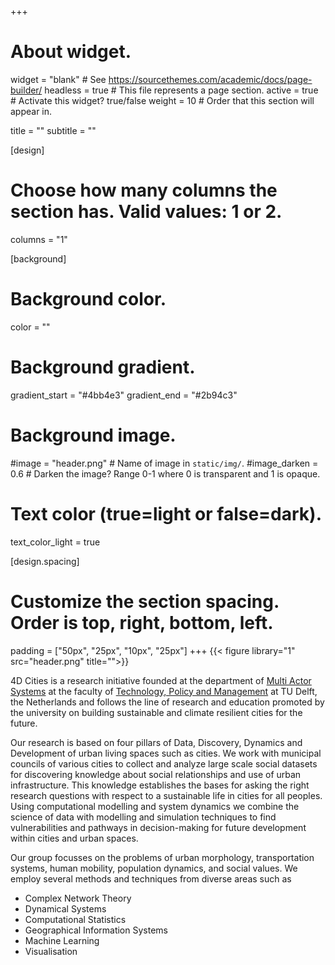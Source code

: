 +++
# About widget.
widget = "blank"  # See https://sourcethemes.com/academic/docs/page-builder/
headless = true  # This file represents a page section.
active = true  # Activate this widget? true/false
weight = 10  # Order that this section will appear in.

title = ""
subtitle = ""

[design]
  # Choose how many columns the section has. Valid values: 1 or 2.
  columns = "1"

[background]
  # Background color.
  color = ""

  # Background gradient.
  gradient_start = "#4bb4e3"
  gradient_end = "#2b94c3"

  # Background image.
  #image = "header.png"  # Name of image in `static/img/`.
  #image_darken = 0.6  # Darken the image? Range 0-1 where 0 is transparent and 1 is opaque.

  # Text color (true=light or false=dark).
  text_color_light = true

[design.spacing]
  # Customize the section spacing. Order is top, right, bottom, left.
  padding = ["50px", "25px", "10px", "25px"]
+++
{{< figure library="1" src="header.png" title="">}}

4D Cities is a research initiative founded at the department of [Multi Actor Systems](https://www.tudelft.nl/en/tpm/about-the-faculty/departments/multi-actor-systems/) at the faculty of [Technology, Policy and Management](https://www.tudelft.nl/en/tpm/) at TU Delft, the Netherlands and follows the line of research and education promoted by the university on building sustainable and climate resilient cities for the future.

Our research is based on four pillars of Data, Discovery, Dynamics and Development of urban living spaces such as cities. We work with municipal councils of various cities to collect and analyze large scale social datasets for discovering knowledge about social relationships and use of urban infrastructure. This knowledge establishes the bases for asking the right research questions with respect to a sustainable life in cities for all peoples. Using computational modelling and system dynamics we combine the science of data with modelling and simulation techniques to find vulnerabilities and pathways in decision-making for future development within cities and urban spaces.

Our group focusses on the problems of urban morphology, transportation systems, human mobility, population dynamics, and social values. We employ several methods and techniques from diverse areas such as

* Complex Network Theory
* Dynamical Systems
* Computational Statistics
* Geographical Information Systems
* Machine Learning
* Visualisation
